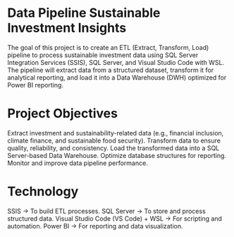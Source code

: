 # Data Pipeline Sustainable Investment Insights

The goal of this project is to create an ETL (Extract, Transform, Load) pipeline to process sustainable investment data using SQL Server Integration Services (SSIS), SQL Server, and Visual Studio Code with WSL. The pipeline will extract data from a structured dataset, transform it for analytical reporting, and load it into a Data Warehouse (DWH) optimized for Power BI reporting.

# Project Objectives
Extract investment and sustainability-related data (e.g., financial inclusion, climate finance, and sustainable food security).
Transform data to ensure quality, reliability, and consistency.
Load the transformed data into a SQL Server-based Data Warehouse.
Optimize database structures for reporting.
Monitor and improve data pipeline performance.

# Technology 
SSIS → To build ETL processes.
SQL Server → To store and process structured data.
Visual Studio Code (VS Code) + WSL → For scripting and automation.
Power BI → For reporting and data visualization.
